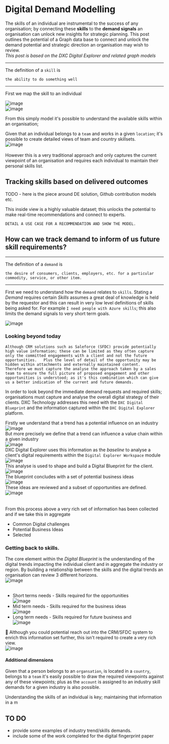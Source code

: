# Digital Demand Modelling

The skills of an individual are instrumental to the success of any organisation; by connecting these **skills** to the **demand signals** an organisation can unlock new insights for strategic planning.   This post outlines the potential of a Graph data base to connect and unlock the demand potential and strategic direction an organisation may wish to review.<br>
_This post is based on the DXC Digital Explorer and related graph models_

---

The definition of a `skill` is

`the ability to do something well`

---

First we map the skill to an individual

![image](images/Skills.png)<br>
![image](images/Skills2.png)<br>

From this simply model it's possible to understand the available skills within an organisation;

Given that an individual belongs to a `team` and works in a given `location`; it's possible to create detailed views of team and country skillsets.
<br>
![image](images/Skills16.png)<br>
<br>
However this is a very traditional approach and only captures the current viewpoint of an organisation and requires each individual to maintain their personal skills list.

## Tracking skills based on delivered outcomes

TODO - here is the piece around DE solution, Github contribution models etc.


This inside view is a highly valuable dataset; this unlocks the potential to make real-time recommendations and connect to experts.

~~~
DETAIL A USE CASE FOR A RECOMMENDATION AND SHOW THE MODEL.
~~~


## How can we track demand to inform of us future skill requirements?

---

The definition of a `demand` is

`the desire of consumers, clients, employers, etc. for a particular commodity, service, or other item.`

---

First we need to understand how the `demand` relates to `skills`.    Stating a _Demand_ requires certain _Skills_ assumes a great deal of knowledge is held by the requestor and this can result in very low level definitions of skills being asked for.  For example `I need people with Azure skills`; this also limits the demand signals to very short term goals.

![image](images/Skills4.png)<br>

### Looking beyond today

~~~
Although CRM solutions such as Saleforce (SFDC) provide potentially high value information; these can be limited as they often capture only the committed engagements with a client and not the future opportunities.   Plus the level of detail of the opportunity may be hidden within attachments and externally maintained content.    Therefore we must capture the analyse the approach taken by a sales team to ensure the full picture of proposed engagement and other opportunities is understood; as it's this combination which can give us a better indication of the current and future demands.
~~~

In order to look beyond the immediate demand requests and required skills; organisations must capture and analyse the overall digital strategy of their clients.    DXC Technology addresses this need with the `DXC Digital Blueprint` and the information captured within the `DXC Digital Explorer` platform.<br>

Firstly we understand that a trend has a potential influence on an industry<br>
![image](images/Skills5.png)<br>
But more precisely we define that a trend can influence a value chain within a given industry<br>
![image](images/Skills6.png)<br>
DXC Digital Explorer uses this information as the _baseline_ to analyse a client's digital requirements within the `Digital Explorer Workspace` module<br>
![image](images/Skills7.png)<br>
This analyse is used to shape and build a Digital Blueprint for the client.<br>
![image](images/Skills8.png)<br>
The blueprint concludes with a set of potential business ideas<br>
![image](images/Skills9.png)<br>
These ideas are reviewed and a subset of opportunities are defined.<br>
![image](images/Skills10.png)<br>
<br><br>
From this process above a very rich set of information has been collected and if we take this in aggregate  

- Common Digital challenges
- Potential Business Ideas
- Selected 


### Getting back to skills.
The core element within the _Digital Blueprint_ is the understanding of the digital trends impacting the individual client and in aggregate the industry or region.   By building a relationship between the skills and the digital trends an organisation can review 3 different horizons.
<br>
![image](images/Skills11.png)<br>
<br>
- Short terms needs - Skills required for the opportunities<br>
![image](images/Skills12.png)<br>
- Mid term needs - Skills required for the business ideas<br>
![image](images/Skills13.png)<br>
- Long term needs - Skills required for future business and  <br>
![image](images/Skills14.png)<br>



:raising_hand: Although you could potential reach out into the CRM/SFDC system to enrich this information set further, this isn't required to create a very rich view.<br>
![image](images/Skills15.png)<br>


#### Additional dimensions
Given that a person belongs to an `organsation`, is located in a `country`, belongs to a `team` it's easily possible to draw the required viewpoints against any of these viewpoints; plus as the `account` is assigned to an industry skill demands for a given industry is also possible.


Understanding the skills of an individual is key; maintaining that information in a m

## TO DO
- provide some examples of industry trend/skills demands.
- include some of the work completed for the digital fingerprint paper

